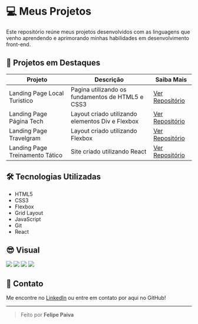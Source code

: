 # 💻 Meus Projetos

Este repositório reúne meus projetos desenvolvidos com as linguagens que venho aprendendo e aprimorando minhas habilidades em desenvolvimento front-end.

## 🚀 Projetos em Destaques

| Projeto | Descrição | Saiba Mais |
|--------|------------|--------|
| Landing Page Local Turistico | Pagina utilizando os fundamentos de HTML5 e CSS3 | [Ver Repositório](https://github.com/FelipePPaiva/Portfolio/tree/main/Local_Turistico) |
| Landing Page Página Tech | Layout criado utilizando elementos Div e Flexbox | [Ver Repositório](https://github.com/FelipePPaiva/Portfolio/tree/main/Pagina_Tech) |
| Landing Page Travelgram | Layout criado utilizando Flexbox | [Ver Repositório](https://github.com/FelipePPaiva/Portfolio/tree/main/Travelgram) |
| Landing Page Treinamento Tático | Site criado utilizando React | [Ver Repositório](https://github.com/FelipePPaiva/Portfolio/tree/main/site-treinamento-tatico) |



## 🛠️ Tecnologias Utilizadas

- HTML5
- CSS3
- Flexbox
- Grid Layout
- JavaScript
- Git
- React



## 😎 Visual

![](https://img.shields.io/badge/HTML5-E34F26?style=for-the-badge&logo=html5&logoColor=white)
![](https://img.shields.io/badge/CSS3-1572B6?style=for-the-badge&logo=css3&logoColor=white)
![](https://img.shields.io/badge/JavaScript-F7DF1E?logo=JavaScript&logoColor=white&style=for-the-badge)
![](https://img.shields.io/badge/-ReactJs-61DAFB?logo=react&logoColor=white&style=for-the-badge)


## 💌 Contato

Me encontre no [LinkedIn](https://www.linkedin.com/in/felipe-paiva85/) ou entre em contato por aqui no GitHub!

---

> Feito por **Felipe Paiva**

